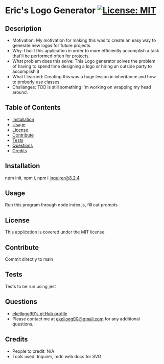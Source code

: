 # Eric's Logo Generator                                                                                                                      [![License: MIT](https://img.shields.io/badge/License-MIT-yellow.svg)](https://opensource.org/licenses/MIT)
    
## Description
- Motivation: My motivation for making this was to create an easy way to generate new logos for future projects.
- Why: I built this application in order to more efficiently accomplish a task that'll be performed often for projects.
- What problem does this solve: This Logo generator solves the problem of having to spend time designing a logo or hiring an outside party to accomplish it
- What I learned: Creating this was a huge lesson in inheritance and how to proberly use classes
- Challanges: TDD is still something I'm working on wrapping my head around.  

## Table of Contents
- [Installation](#Installation)
- [Usage](#Usage) 
- [License](#License) 
- [Contribute](#Contribute) 
- [Tests](#Tests) 
- [Questions](#Questions) 
- [Credits](#Credits) 

## Installation
npm init, npm i, npm i inquirer@8.2.4

## Usage
Run this program through node index.js, fill out prompts

## License
This application is covered under the MIT license.

## Contribute
Commit directly to main

## Tests
Tests to be run using jest

## Questions
- [ekellogg90's gitHub profile](https://github.com/ekellogg90)
- Please contact me at <a href="mailto:ekellogg90@gmail.com">ekellogg90@gmail.com</a> for any additional questions.

## Credits
- People to credit: N/A
- Tools used: Inquirer, mdn web docs for SVG
